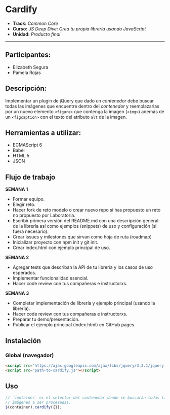 # Cardify

* **Track:** _Common Core_
* **Curso:** _JS Deep Dive: Crea tu propia librería usando JavaScript_
* **Unidad:** _Producto final_

***
## Participantes:

* Elizabeth Segura
* Pamela Rojas

## Descripción:
Implementar un plugin de jQuery que dado un _contenedor_ debe buscar todas las
imágenes que encuentre dentro del _contenedor_ y reemplazarlas por un nuevo
elemento `<figure>` que contenga la imagen (`<img>`) además de un `<figcaption>`
con el texto del atributo `alt` de la imagen.

## Herramientas a utilizar:
* ECMAScript 6
* Babel
* HTML 5
* JSON

## Flujo de trabajo

**SEMANA 1**
* Formar equipo.
* Elegir reto.
* Hacer fork de reto modelo o crear nuevo repo si has propuesto un reto no propuesto por Laboratoria.
* Escribir primera versión del README.md con una descripción general de la librería así como ejemplos (snippets) de uso y configuración  (si fuera necesario).
* Crear issues y milestones que sirvan como hoja de ruta (roadmap)
* Inicializar proyecto con npm init y git init.
* Crear index.html con ejemplo principal de uso.

**SEMANA 2**
* Agregar tests que describan la API de tu librería y los casos de uso esperados.
* Implementar funcionalidad esencial.
* Hacer code review con tus compañeras e instructorxs.

**SEMANA 3**
* Completar implementación de librería y ejemplo principal (usando la librería).
* Hacer code review con tus compañeras e instructorxs.
* Preparar tu demo/presentación.
* Publicar el ejemplo principal (index.html) en GitHub pages.

## Instalación

### Global (navegador)

```html
<script src="https://ajax.googleapis.com/ajax/libs/jquery/3.2.1/jquery.min.js"></script>
<script src="path-to-cardify.js"></script>
```

## Uso

```js
// `container` es el selector del contenedor donde se buscarán todas las
// imágenes a ser procesadas.
$(container).cardify({});
```
